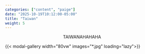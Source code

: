 ```yaml
---
categories: ["content", "paige"]
date: "2025-10-19T10:12:00-05:00"
title: "Taiwan"
weight: 5
---
```


<div style="max-width: 90vw; margin-left: auto; margin-right: auto; text-align: center;">
<p>TAIWANAHAHAHA</p>
</div>

<div style="display: flex; flex-wrap: wrap; gap: 1rem; justify-content: flex-start;">
    {{< modal-gallery width="80vw" images="*.jpg" loading="lazy">}}
</div>
